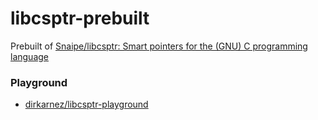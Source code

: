 libcsptr-prebuilt
=================
Prebuilt of [Snaipe/libcsptr: Smart pointers for the (GNU) C programming language](https://github.com/Snaipe/libcsptr)

### Playground
- [dirkarnez/libcsptr-playground](https://github.com/dirkarnez/libcsptr-playground)